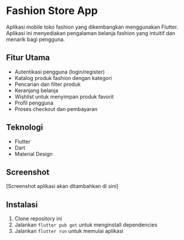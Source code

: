 # Fashion Store App

Aplikasi mobile toko fashion yang dikembangkan menggunakan Flutter. Aplikasi ini menyediakan pengalaman belanja fashion yang intuitif dan menarik bagi pengguna.

## Fitur Utama

- Autentikasi pengguna (login/register)
- Katalog produk fashion dengan kategori
- Pencarian dan filter produk
- Keranjang belanja
- Wishlist untuk menyimpan produk favorit
- Profil pengguna
- Proses checkout dan pembayaran

## Teknologi

- Flutter
- Dart
- Material Design

## Screenshot

[Screenshot aplikasi akan ditambahkan di sini]

## Instalasi

1. Clone repository ini
2. Jalankan `flutter pub get` untuk menginstall dependencies
3. Jalankan `flutter run` untuk memulai aplikasi
